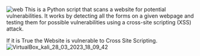 ![web](https://user-images.githubusercontent.com/93094166/228315023-7518da70-5d00-4c48-ba75-8cd0302b6b5a.jpg)
This is a Python script that scans a website for potential vulnerabilities. It works by detecting all the forms on a given webpage and testing them for possible vulnerabilities using a cross-site scripting (XSS) attack.

If it is True the Website is vulnerable to Cross Site Scripting.
![VirtualBox_kali_28_03_2023_18_09_42](https://user-images.githubusercontent.com/93094166/228316330-95e72147-afa3-454d-a45d-e96499268009.png)
